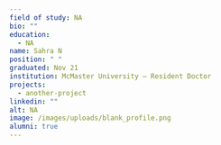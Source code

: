 ```yaml
---
field of study: NA
bio: ""
education:
  - NA
name: Sahra N
position: " "
graduated: Nov 21
institution: McMaster University – Resident Doctor
projects:
  - another-project
linkedin: ""
alt: NA
image: /images/uploads/blank_profile.png
alumni: true
---
```

